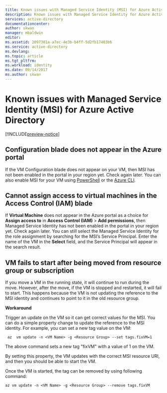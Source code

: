 ```yaml
---
title: Known issues with Managed Service Identity (MSI) for Azure Active Directory
description: Known issues with Managed Service Identity for Azure Active Directory.
services: active-directory
documentationcenter: 
author: skwan
manager: mbaldwin
editor: 
ms.assetid: 2097381a-a7ec-4e3b-b4ff-5d2fb17403b6
ms.service: active-directory
ms.devlang: 
ms.topic: article
ms.tgt_pltfrm: 
ms.workload: identity
ms.date: 09/14/2017
ms.author: skwan
---
```


# Known issues with Managed Service Identity (MSI) for Azure Active Directory

[!INCLUDE[preview-notice](../../includes/active-directory-msi-preview-notice.md)]

## Configuration blade does not appear in the Azure portal

If the VM Configuration blade does not appear on your VM, then MSI has not been enabled in the portal in your region yet.  Check again later.  You can also enable MSI for your VM using [PowerShell](msi-qs-configure-powershell-windows-vm.md) or the [Azure CLI](msi-qs-configure-cli-windows-vm.md).

## Cannot assign access to virtual machines in the Access Control (IAM) blade

If **Virtual Machine** does not appear in the Azure portal as a choice for **Assign access to** in **Access Control (IAM)** > **Add permissions**, then Managed Service Identity has not been enabled in the portal in your region yet. Check again later.  You can still select the Managed Service Identity for the role assignment by searching for the MSI’s Service Principal.  Enter the name of the VM in the **Select** field, and the Service Principal will appear in the search result.

## VM fails to start after being moved from resource group or subscription

If you move a VM in the running state, it will continue to run during the move. However, after the move, if the VM is stopped and restarted, it will fail to start. This happens because the VM is not updating the reference to the MSI identity and continues to point to it in the old resource group.

**Workaround** 
 
Trigger an update on the VM so it can get correct values for the MSI. You can do a simple property change to update the reference to the MSI identity. For example, you can set a new tag value on the VM:

```azurecli-interactive
 az  vm update -n <VM Name> -g <Resource Group> --set tags.fixVM=1
```
 
The above command sets a new tag "fixVM" with a value of 1 on the VM. 
 
By setting this property, the VM updates with the correct MSI resource URI, and then you should be able to start the VM. 
 
Once the VM is started, the tag can be removed by using following command:

```azurecli-interactive
az vm update -n <VM Name> -g <Resource Group> --remove tags.fixVM
```